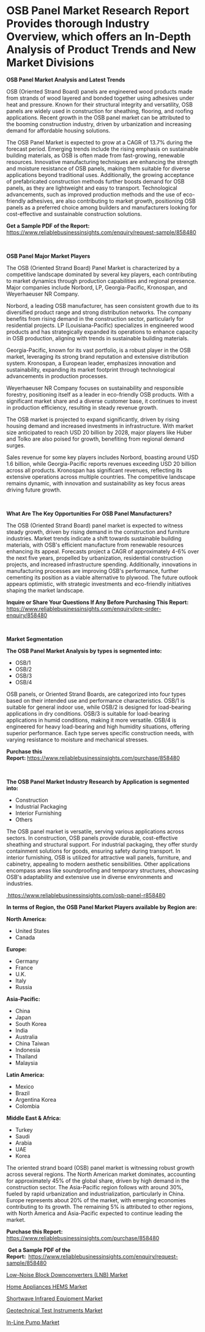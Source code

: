 <p><h1>OSB Panel Market Research Report Provides thorough Industry Overview, which offers an In-Depth Analysis of Product Trends and New Market Divisions</h1></p><p><strong>OSB Panel Market Analysis and Latest Trends</strong></p>
<p><p>OSB (Oriented Strand Board) panels are engineered wood products made from strands of wood layered and bonded together using adhesives under heat and pressure. Known for their structural integrity and versatility, OSB panels are widely used in construction for sheathing, flooring, and roofing applications. Recent growth in the OSB panel market can be attributed to the booming construction industry, driven by urbanization and increasing demand for affordable housing solutions.</p><p>The OSB Panel Market is expected to grow at a CAGR of 13.7% during the forecast period. Emerging trends include the rising emphasis on sustainable building materials, as OSB is often made from fast-growing, renewable resources. Innovative manufacturing techniques are enhancing the strength and moisture resistance of OSB panels, making them suitable for diverse applications beyond traditional uses. Additionally, the growing acceptance of prefabricated construction methods further boosts demand for OSB panels, as they are lightweight and easy to transport. Technological advancements, such as improved production methods and the use of eco-friendly adhesives, are also contributing to market growth, positioning OSB panels as a preferred choice among builders and manufacturers looking for cost-effective and sustainable construction solutions.</p></p>
<p><strong>Get a Sample PDF of the Report:&nbsp;</strong> <a href="https://www.reliablebusinessinsights.com/enquiry/request-sample/858480?utm_campaign=3347&utm_medium=2&utm_source=Github&utm_content=ia&utm_term=31032025&utm_id=osb-panel">https://www.reliablebusinessinsights.com/enquiry/request-sample/858480</a></p>
<p>&nbsp;</p>
<p><strong>OSB Panel Major Market Players</strong></p>
<p><p>The OSB (Oriented Strand Board) Panel Market is characterized by a competitive landscape dominated by several key players, each contributing to market dynamics through production capabilities and regional presence. Major companies include Norbord, LP, Georgia-Pacific, Kronospan, and Weyerhaeuser NR Company.</p><p>Norbord, a leading OSB manufacturer, has seen consistent growth due to its diversified product range and strong distribution networks. The company benefits from rising demand in the construction sector, particularly for residential projects. LP (Louisiana-Pacific) specializes in engineered wood products and has strategically expanded its operations to enhance capacity in OSB production, aligning with trends in sustainable building materials.</p><p>Georgia-Pacific, known for its vast portfolio, is a robust player in the OSB market, leveraging its strong brand reputation and extensive distribution system. Kronospan, a European leader, emphasizes innovation and sustainability, expanding its market footprint through technological advancements in production processes.</p><p>Weyerhaeuser NR Company focuses on sustainability and responsible forestry, positioning itself as a leader in eco-friendly OSB products. With a significant market share and a diverse customer base, it continues to invest in production efficiency, resulting in steady revenue growth.</p><p>The OSB market is projected to expand significantly, driven by rising housing demand and increased investments in infrastructure. With market size anticipated to reach USD 20 billion by 2028, major players like Huber and Tolko are also poised for growth, benefiting from regional demand surges.</p><p>Sales revenue for some key players includes Norbord, boasting around USD 1.6 billion, while Georgia-Pacific reports revenues exceeding USD 20 billion across all products. Kronospan has significant revenues, reflecting its extensive operations across multiple countries. The competitive landscape remains dynamic, with innovation and sustainability as key focus areas driving future growth.</p></p>
<p>&nbsp;</p>
<p><strong>What Are The Key Opportunities For OSB Panel Manufacturers?</strong></p>
<p><p>The OSB (Oriented Strand Board) panel market is expected to witness steady growth, driven by rising demand in the construction and furniture industries. Market trends indicate a shift towards sustainable building materials, with OSB's efficient manufacture from renewable resources enhancing its appeal. Forecasts project a CAGR of approximately 4-6% over the next five years, propelled by urbanization, residential construction projects, and increased infrastructure spending. Additionally, innovations in manufacturing processes are improving OSB's performance, further cementing its position as a viable alternative to plywood. The future outlook appears optimistic, with strategic investments and eco-friendly initiatives shaping the market landscape.</p></p>
<p><strong>Inquire or Share Your Questions If Any Before Purchasing This Report:</strong> <a href="https://www.reliablebusinessinsights.com/enquiry/pre-order-enquiry/858480?utm_campaign=3347&utm_medium=2&utm_source=Github&utm_content=ia&utm_term=31032025&utm_id=osb-panel">https://www.reliablebusinessinsights.com/enquiry/pre-order-enquiry/858480</a></p>
<p>&nbsp;</p>
<p><strong>Market Segmentation</strong></p>
<p><strong>The OSB Panel Market Analysis by types is segmented into:</strong></p>
<p><ul><li>OSB/1</li><li>OSB/2</li><li>OSB/3</li><li>OSB/4</li></ul></p>
<p><p>OSB panels, or Oriented Strand Boards, are categorized into four types based on their intended use and performance characteristics. OSB/1 is suitable for general indoor use, while OSB/2 is designed for load-bearing applications in dry conditions. OSB/3 is suitable for load-bearing applications in humid conditions, making it more versatile. OSB/4 is engineered for heavy load-bearing and high humidity situations, offering superior performance. Each type serves specific construction needs, with varying resistance to moisture and mechanical stresses.</p></p>
<p><strong>Purchase this Report:&nbsp;</strong><a href="https://www.reliablebusinessinsights.com/purchase/858480?utm_campaign=3347&utm_medium=2&utm_source=Github&utm_content=ia&utm_term=31032025&utm_id=osb-panel">https://www.reliablebusinessinsights.com/purchase/858480</a></p>
<p>&nbsp;</p>
<p><strong>The OSB Panel Market Industry Research by Application is segmented into:</strong></p>
<p><ul><li>Construction</li><li>Industrial Packaging</li><li>Interior Furnishing</li><li>Others</li></ul></p>
<p><p>The OSB panel market is versatile, serving various applications across sectors. In construction, OSB panels provide durable, cost-effective sheathing and structural support. For industrial packaging, they offer sturdy containment solutions for goods, ensuring safety during transport. In interior furnishing, OSB is utilized for attractive wall panels, furniture, and cabinetry, appealing to modern aesthetic sensibilities. Other applications encompass areas like soundproofing and temporary structures, showcasing OSB's adaptability and extensive use in diverse environments and industries.</p></p>
<p><a href="https://www.reliablebusinessinsights.com/osb-panel-r858480?utm_campaign=3347&utm_medium=2&utm_source=Github&utm_content=ia&utm_term=31032025&utm_id=osb-panel">&nbsp;https://www.reliablebusinessinsights.com/osb-panel-r858480</a></p>
<p><strong>In terms of Region, the OSB Panel Market Players available by Region are:</strong></p>
<p>
    <p> <strong> North America: </strong>
        <ul>
            <li>United States</li>
            <li>Canada</li>
        </ul>
        </p> 
    <p> <strong> Europe: </strong>
        <ul>
            <li>Germany</li>
            <li>France</li>
            <li>U.K.</li>
            <li>Italy</li>
            <li>Russia</li>
        </ul>
        </p> 
    <p> <strong> Asia-Pacific: </strong>
        <ul>
            <li>China</li>
            <li>Japan</li>
            <li>South Korea</li>
            <li>India</li>
            <li>Australia</li>
            <li>China Taiwan</li>
            <li>Indonesia</li>
            <li>Thailand</li>
            <li>Malaysia</li>
        </ul>
        </p> 
    <p> <strong> Latin America: </strong>
        <ul>
            <li>Mexico</li>
            <li>Brazil</li>
            <li>Argentina Korea</li>
            <li>Colombia</li>
        </ul>
        </p> 
    <p> <strong> Middle East & Africa: </strong>
        <ul>
            <li>Turkey</li>
            <li>Saudi</li>
            <li>Arabia</li>
            <li>UAE</li>
            <li>Korea</li>
        </ul>
    </p>
    </p>
<p><p>The oriented strand board (OSB) panel market is witnessing robust growth across several regions. The North American market dominates, accounting for approximately 45% of the global share, driven by high demand in the construction sector. The Asia-Pacific region follows with around 30%, fueled by rapid urbanization and industrialization, particularly in China. Europe represents about 20% of the market, with emerging economies contributing to its growth. The remaining 5% is attributed to other regions, with North America and Asia-Pacific expected to continue leading the market.</p></p>
<p><strong>Purchase this Report: </strong><a href="https://www.reliablebusinessinsights.com/purchase/858480?utm_campaign=3347&utm_medium=2&utm_source=Github&utm_content=ia&utm_term=31032025&utm_id=osb-panel">https://www.reliablebusinessinsights.com/purchase/858480</a></p>
<p>&nbsp;<strong>Get a Sample PDF of the Report:&nbsp;&nbsp;</strong><a href="https://www.reliablebusinessinsights.com/enquiry/request-sample/858480?utm_campaign=3347&utm_medium=2&utm_source=Github&utm_content=ia&utm_term=31032025&utm_id=osb-panel">https://www.reliablebusinessinsights.com/enquiry/request-sample/858480</a></p>
<p><strong></strong></p>
<p><p><a href="https://www.linkedin.com/pulse/low-noise-block-downconverters-lnb-market-predictions-taking-gwmne?utm_campaign=3347&utm_medium=2&utm_source=Github&utm_content=ia&utm_term=31032025&utm_id=osb-panel">Low-Noise Block Downconverters (LNB) Market</a></p><p><a href="https://www.linkedin.com/pulse/extensive-study-global-home-appliances-hems-market-share-growth-aswhe?utm_campaign=3347&utm_medium=2&utm_source=Github&utm_content=ia&utm_term=31032025&utm_id=osb-panel">Home Appliances HEMS Market</a></p><p><a href="https://www.linkedin.com/pulse/shortwave-infrared-equipment-market-global-trends-forecast-ujzye?utm_campaign=3347&utm_medium=2&utm_source=Github&utm_content=ia&utm_term=31032025&utm_id=osb-panel">Shortwave Infrared Equipment Market</a></p><p><a href="https://www.linkedin.com/pulse/north-americas-geotechnical-test-instruments-market-size-share-5eaje?utm_campaign=3347&utm_medium=2&utm_source=Github&utm_content=ia&utm_term=31032025&utm_id=osb-panel">Geotechnical Test Instruments Market</a></p><p><a href="https://www.linkedin.com/pulse/forecasting-in-line-pump-market-growth-89-cagr-projections-pgise?utm_campaign=3347&utm_medium=2&utm_source=Github&utm_content=ia&utm_term=31032025&utm_id=osb-panel">In-Line Pump Market</a></p></p>